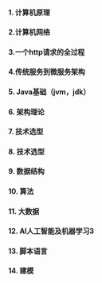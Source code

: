 #### 1. 计算机原理
#### 2.计算机网络
#### 3.一个http请求的全过程
#### 4.传统服务到微服务架构
#### 5. Java基础（jvm，jdk）
#### 6. 架构理论
#### 7. 技术选型
#### 8. 技术选型
#### 9. 数据结构
#### 10. 算法
#### 11. 大数据
#### 12. AI人工智能及机器学习3
#### 13. 脚本语言
#### 14. 建模
